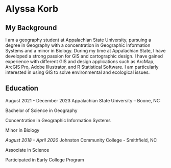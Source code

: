 Alyssa Korb
======

My Background 
-----------
I am a geography student at Appalachian State University, pursuing a degree in Geography with a concentration in Geographic Information Systems and a minor in Biology. During my time at Appalachian State, I have developed a strong passion for GIS and cartographic design. I have gained experience with different GIS and design applications such as ArcMap, ArcGIS Pro, Adobe Illustrator, and R Statistical Software. I am particularly interested in using GIS to solve environmental and ecological issues. 

Education
--------
August 2021 - December 2023
Appalachian State University – Boone, NC

Bachelor of Science in Geography

Concentration in Geographic Information Systems

Minor in Biology


<i> August 2018 - April 2020 </i>
Johnston Community College - Smithfield, NC

Associate in Science

Participated in Early College Program